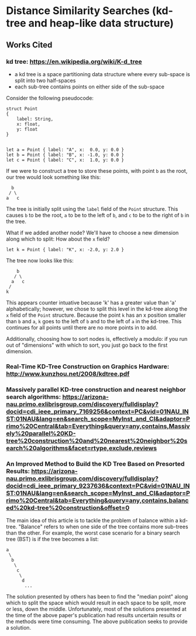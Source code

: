 # Distance Similarity Searches (kd-tree and heap-like data structure)


## Works Cited
### kd tree: https://en.wikipedia.org/wiki/K-d_tree
* a kd tree is a space partitioning data structure where every sub-space is
  split into two half-spaces
* each sub-tree contains points on either side of the sub-space

Consider the following pseudocode:
```
struct Point
{
    label: String,
    x: float,
    y: float
}


let a = Point { label: "A", x:  0.0, y: 0.0 }
let b = Point { label: "B", x: -1.0, y: 0.0 }
let c = Point { label: "C", x:  1.0, y: 0.0 }
```
If we were to construct a tree to store these points, with point `b` as the
root, our tree would look something like this:
```
  b
 / \
a   c
```
The tree is initially split using the `label` field of the `Point` structure.
This causes `b` to be the root, `a` to be to the left of `b`, and `c` to be to
the right of `b` in the tree.

What if we added another node? We'll have to choose a new dimension along which
to split: How about the `x` field?
```
let k = Point { label: "K", x: -2.0, y: 2.0 }
```
The tree now looks like this:
```
    b
   / \
  a   c
 /
k
```
This appears counter intuative because 'k' has a greater value than 'a'
alphabetically; however, we chose to split this level in the kd-tree along the
`x` field of the `Point` structure. Because the point `k` has an x position
smaller than `b` and `a`, `k` goes to the left of `b` and to the left of `a` in
the kd-tree. This continues for all points until there are no more points in to
add.

Additionally, choosing how to sort nodes is, effectively a modulo: if you run
out of "dimensions" with which to sort, you just go back to the first
dimension.


### Real-Time KD-Tree Construction on Graphics Hardware: http://www.kunzhou.net/2008/kdtree.pdf


### Massively parallel KD-tree construction and nearest neighbor search algorithms: https://arizona-nau.primo.exlibrisgroup.com/discovery/fulldisplay?docid=cdi_ieee_primary_7169256&context=PC&vid=01NAU_INST:01NAU&lang=en&search_scope=MyInst_and_CI&adaptor=Primo%20Central&tab=Everything&query=any,contains,Massively%20parallel%20KD-tree%20construction%20and%20nearest%20neighbor%20search%20algorithms&facet=rtype,exclude,reviews


### An Improved Method to Build the KD Tree Based on Presorted Results: https://arizona-nau.primo.exlibrisgroup.com/discovery/fulldisplay?docid=cdi_ieee_primary_9237636&context=PC&vid=01NAU_INST:01NAU&lang=en&search_scope=MyInst_and_CI&adaptor=Primo%20Central&tab=Everything&query=any,contains,balanced%20kd-tree%20construction&offset=0
The main idea of this article is to tackle the problem of balance within a
kd-tree. "Balance" refers to when one side of the tree contains more sub-trees
than the other. For example, the worst case scenario for a binary search tree
(BST) is if the tree becomes a list:
```
a
 \
  b
   \
    c
     \
      d
       ...
```
The solution presented by others has been to find the "median point" along
which to split the space which would result in each space to be split, more or
less, down the middle. Unfortunately, most of the solutions presented at the
time of the above paper's publication had results uncertain results or the
methods were time consuming. The above publication seeks to provide a solution.
